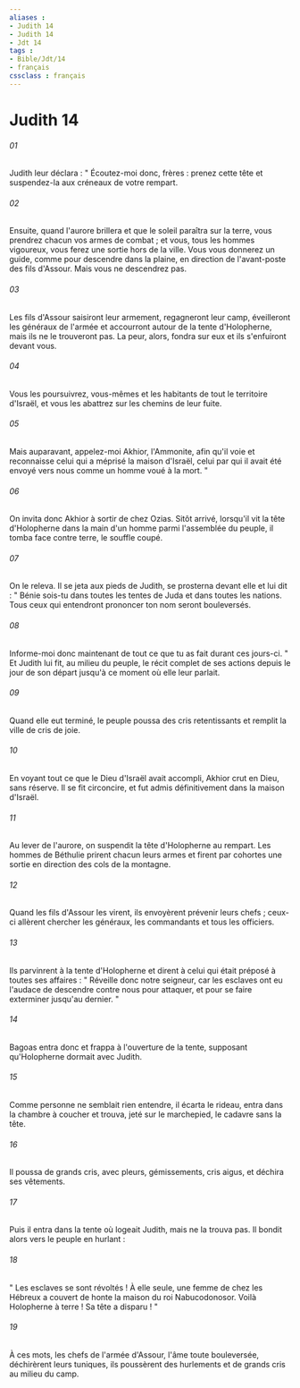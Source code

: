 ```yaml
---
aliases : 
- Judith 14
- Judith 14
- Jdt 14
tags : 
- Bible/Jdt/14
- français
cssclass : français
---
```


# Judith 14

###### 01
Judith leur déclara : " Écoutez-moi donc, frères : prenez cette tête et suspendez-la aux créneaux de votre rempart.
###### 02
Ensuite, quand l'aurore brillera et que le soleil paraîtra sur la terre, vous prendrez chacun vos armes de combat ; et vous, tous les hommes vigoureux, vous ferez une sortie hors de la ville. Vous vous donnerez un guide, comme pour descendre dans la plaine, en direction de l'avant-poste des fils d'Assour. Mais vous ne descendrez pas.
###### 03
Les fils d'Assour saisiront leur armement, regagneront leur camp, éveilleront les généraux de l'armée et accourront autour de la tente d'Holopherne, mais ils ne le trouveront pas. La peur, alors, fondra sur eux et ils s'enfuiront devant vous.
###### 04
Vous les poursuivrez, vous-mêmes et les habitants de tout le territoire d'Israël, et vous les abattrez sur les chemins de leur fuite.
###### 05
Mais auparavant, appelez-moi Akhior, l'Ammonite, afin qu'il voie et reconnaisse celui qui a méprisé la maison d'Israël, celui par qui il avait été envoyé vers nous comme un homme voué à la mort. "
###### 06
On invita donc Akhior à sortir de chez Ozias. Sitôt arrivé, lorsqu'il vit la tête d'Holopherne dans la main d'un homme parmi l'assemblée du peuple, il tomba face contre terre, le souffle coupé.
###### 07
On le releva. Il se jeta aux pieds de Judith, se prosterna devant elle et lui dit : " Bénie sois-tu dans toutes les tentes de Juda et dans toutes les nations. Tous ceux qui entendront prononcer ton nom seront bouleversés.
###### 08
Informe-moi donc maintenant de tout ce que tu as fait durant ces jours-ci. " Et Judith lui fit, au milieu du peuple, le récit complet de ses actions depuis le jour de son départ jusqu'à ce moment où elle leur parlait.
###### 09
Quand elle eut terminé, le peuple poussa des cris retentissants et remplit la ville de cris de joie.
###### 10
En voyant tout ce que le Dieu d'Israël avait accompli, Akhior crut en Dieu, sans réserve. Il se fit circoncire, et fut admis définitivement dans la maison d'Israël.
###### 11
Au lever de l'aurore, on suspendit la tête d'Holopherne au rempart. Les hommes de Béthulie prirent chacun leurs armes et firent par cohortes une sortie en direction des cols de la montagne.
###### 12
Quand les fils d'Assour les virent, ils envoyèrent prévenir leurs chefs ; ceux-ci allèrent chercher les généraux, les commandants et tous les officiers.
###### 13
Ils parvinrent à la tente d'Holopherne et dirent à celui qui était préposé à toutes ses affaires : " Réveille donc notre seigneur, car les esclaves ont eu l'audace de descendre contre nous pour attaquer, et pour se faire exterminer jusqu'au dernier. "
###### 14
Bagoas entra donc et frappa à l'ouverture de la tente, supposant qu'Holopherne dormait avec Judith.
###### 15
Comme personne ne semblait rien entendre, il écarta le rideau, entra dans la chambre à coucher et trouva, jeté sur le marchepied, le cadavre sans la tête.
###### 16
Il poussa de grands cris, avec pleurs, gémissements, cris aigus, et déchira ses vêtements.
###### 17
Puis il entra dans la tente où logeait Judith, mais ne la trouva pas. Il bondit alors vers le peuple en hurlant :
###### 18
" Les esclaves se sont révoltés ! À elle seule, une femme de chez les Hébreux a couvert de honte la maison du roi Nabucodonosor. Voilà Holopherne à terre ! Sa tête a disparu ! "
###### 19
À ces mots, les chefs de l'armée d'Assour, l'âme toute bouleversée, déchirèrent leurs tuniques, ils poussèrent des hurlements et de grands cris au milieu du camp.
